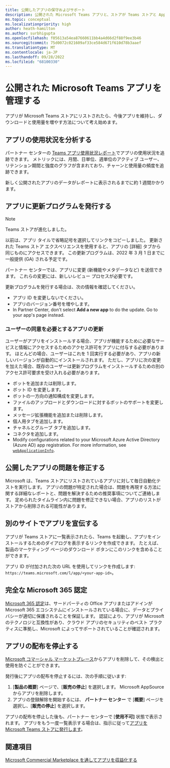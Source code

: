 ```yaml
---
title: 公開したアプリの保守およびサポート
description: 公開された Microsoft Teams アプリと、ストアが Teams ストアと AppSource に一覧表示された後に行う操作を管理する方法について説明します。 アプリの使用状況を分析し、更新プログラムを発行し、アプリを昇格し、Microsoft 365 認定を完了します。
ms.topic: conceptual
ms.localizationpriority: high
author: heath-hamilton
ms.author: surbhigupta
ms.openlocfilehash: f05613a54ea87660611bb4a4d66d2f88f9ee3b46
ms.sourcegitcommit: 75d0072c021609af33ce584d671f610d78b3aaef
ms.translationtype: MT
ms.contentlocale: ja-JP
ms.lasthandoff: 09/28/2022
ms.locfileid: "68100330"
---
```

# <a name="maintain-your-published-microsoft-teams-app"></a>公開された Microsoft Teams アプリを管理する

アプリが Microsoft Teams ストアにリストされたら、今後アプリを維持し、ダウンロードと使用量を増やす方法について考え始めます。

## <a name="analyze-app-usage"></a>アプリの使用状況を分析する

パートナー センターの [Teams アプリ使用状況レポート](/office/dev/store/teams-apps-usage)でアプリの使用状況を追跡できます。 メトリックには、月間、日単位、週単位のアクティブ ユーザー、リテンション期間と強度のグラフが含まれており、チャーンと使用量の頻度を追跡できます。

新しく公開されたアプリのデータがレポートに表示されるまでに約 1 週間かかります。

## <a name="publish-updates-to-your-app"></a>アプリに更新プログラムを発行する

> [!NOTE]
> Teams ストアが進化しました。
>
> 以前は、アプリ タイルで省略記号を選択してリンクをコピーしました。 更新された Teams ストア エクスペリエンスを使用すると、アプリの [詳細] タブから同じものにアクセスできます。 この更新プログラムは、2022 年 3 月 1 日までに一般提供 (GA) される予定です。

パートナー センターでは、アプリに変更 (新機能やメタデータなど) を送信できます。 これらの変更には、新しいレビュー プロセスが必要です。

更新プログラムを発行する場合は、次の情報を確認してください。

* アプリ ID を変更しないでください。
* アプリのバージョン番号を増やします。
* In Partner Center, don't select **Add a new app** to do the update. Go to your app's page instead.

### <a name="app-updates-requiring-user-consent"></a>ユーザーの同意を必要とするアプリの更新

ユーザーがアプリをインストールする場合、アプリが機能するために必要なサービスと情報にアクセスするためのアクセス許可をアプリに付与する必要があります。 ほとんどの場合、ユーザーはこれを 1 回実行する必要があり、アプリの新しいバージョンが自動的にインストールされます。
ただし、アプリに次の変更を加えた場合、既存のユーザーは更新プログラムをインストールするための別のアクセス許可要求を受け入れる必要があります。

* ボットを追加または削除します。
* ボット ID を変更します。
* ボットの一方向の通知構成を変更します。
* ファイルのアップロードとダウンロードに対するボットのサポートを変更します。
* メッセージ拡張機能を追加または削除します。
* 個人用タブを追加します。
* チャネルとグループ タブを追加します。
* コネクタを追加します。
* Modify configurations related to your Microsoft Azure Active Directory (Azure AD) app registration. For more information, see [`webApplicationInfo`](~/resources/schema/manifest-schema.md#webapplicationinfo).

## <a name="fix-issues-with-your-published-app"></a>公開したアプリの問題を修正する

Microsoft は、Teams ストアにリストされているアプリに対して毎日自動化テストを実行します。 アプリの問題が特定された場合は、問題を再現する方法に関する詳細なレポートと、問題を解決するための推奨事項についてご連絡します。 定められたタイムライン内に問題を修正できない場合、アプリのリストがストアから削除される可能性があります。

## <a name="promote-your-app-on-another-site"></a>別のサイトでアプリを宣伝する

アプリが Teams ストアに一覧表示されたら、Teams を起動し、アプリをインストールするためのダイアログを表示するリンクを作成できます。 たとえば、製品のマーケティング ページのダウンロード ボタンにこのリンクを含めることができます。

アプリ ID が付加された次の URL を使用してリンクを作成します: `https://teams.microsoft.com/l/app/<your-app-id>`。

## <a name="complete-microsoft-365-certification"></a>完全な Microsoft 365 認定

[Microsoft 365 認定](/microsoft-365-app-certification/docs/certification)は、サードパーティの Office アプリまたはアドインが Microsoft 365 エコシステムにインストールされている場合に、データとプライバシーが適切に保護されることを保証します。 認証により、アプリが Microsoft のテクノロジと互換性があり、クラウド アプリのセキュリティのベスト プラクティスに準拠し、Microsoft によってサポートされていることが確認されます。

## <a name="stop-app-distribution"></a>アプリの配布を停止する

[Microsoft コマーシャル マーケットプレース](/azure/marketplace/overview)からアプリを削除して、その検出と使用を防ぐことができます。

発行後にアプリの配布を停止するには、次の手順に従います:

1. [**製品の概要**] ページで、[**販売の停止**] を選択します。 Microsoft AppSource からアプリを削除します。
1. アプリの登録解除を開始するには、 **パートナー センター** で [**概要**] ページを選択し、[**販売の停止**] を選択します。

アプリの配布を停止した後も、パートナー センターで [**使用不可]** 状態で表示されます。 アプリをもう一度一覧表示する場合は、指示に従って[アプリをMicrosoft Teams ストアに発行します](../publish.md)。

## <a name="see-also"></a>関連項目

[Microsoft Commercial Marketplace を通してアプリを収益化する](/office/dev/store/monetize-addins-through-microsoft-commercial-marketplace)
